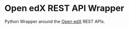 # Open edX REST API Wrapper

Python Wrapper around the [Open edX](https://open.edx.org/) REST APIs.
